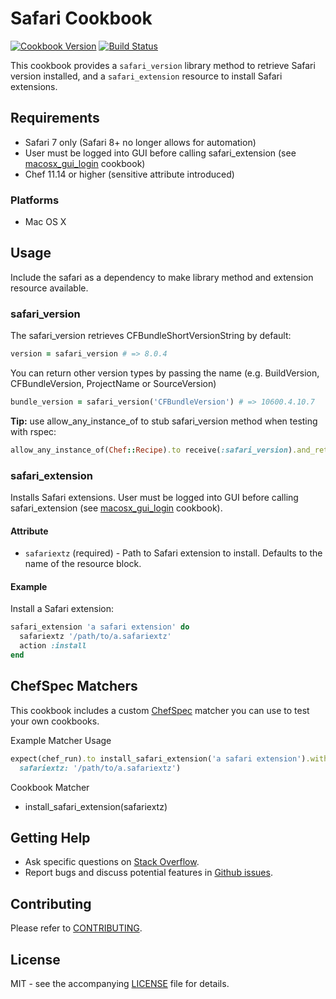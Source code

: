 # Safari Cookbook

[![Cookbook Version](http://img.shields.io/cookbook/v/safari.svg?style=flat-square)][cookbook]
[![Build Status](http://img.shields.io/travis/dhoer/chef-safari.svg?style=flat-square)][travis]

[cookbook]: https://supermarket.chef.io/cookbooks/safari
[travis]: https://travis-ci.org/dhoer/chef-safari

This cookbook provides a `safari_version` library method to retrieve Safari version installed, and a
`safari_extension` resource to install Safari extensions.

## Requirements

- Safari 7 only (Safari 8+ no longer allows for automation)
- User must be logged into GUI before calling safari_extension (see 
[macosx_gui_login](https://supermarket.chef.io/cookbooks/macosx_gui_login) cookbook)
- Chef 11.14 or higher (sensitive attribute introduced)

### Platforms

- Mac OS X 

## Usage

Include the safari as a dependency to make library method and extension resource available.

### safari_version

The safari_version retrieves CFBundleShortVersionString by default:

```ruby
version = safari_version # => 8.0.4
```

You can return other version types by passing the name (e.g. BuildVersion, CFBundleVersion, ProjectName or
SourceVersion)

```ruby
bundle_version = safari_version('CFBundleVersion') # => 10600.4.10.7
```

**Tip:** use allow_any_instance_of to stub safari_version method when testing with rspec:

```ruby
allow_any_instance_of(Chef::Recipe).to receive(:safari_version).and_return('7.0.4')
```

### safari_extension

Installs Safari extensions. User must be logged into GUI before calling safari_extension (see 
[macosx_gui_login](https://supermarket.chef.io/cookbooks/macosx_gui_login) cookbook).

#### Attribute

- `safariextz` (required) - Path to Safari extension to install. Defaults to the name of the resource block.

#### Example

Install a Safari extension:

```ruby
safari_extension 'a safari extension' do
  safariextz '/path/to/a.safariextz'
  action :install
end
```

## ChefSpec Matchers

This cookbook includes a custom [ChefSpec](https://github.com/sethvargo/chefspec) matcher you can use to test your
own cookbooks.

Example Matcher Usage

```ruby
expect(chef_run).to install_safari_extension('a safari extension').with(
  safariextz: '/path/to/a.safariextz')
```

Cookbook Matcher

- install_safari_extension(safariextz)


## Getting Help

- Ask specific questions on [Stack Overflow](http://stackoverflow.com/questions/tagged/chef-safari).
- Report bugs and discuss potential features in [Github issues](https://github.com/dhoer/chef-safari/issues).

## Contributing

Please refer to [CONTRIBUTING](https://github.com/dhoer/chef-safari/blob/master/CONTRIBUTING.md).

## License

MIT - see the accompanying [LICENSE](https://github.com/dhoer/chef-safari/blob/master/LICENSE.md) file for details.
